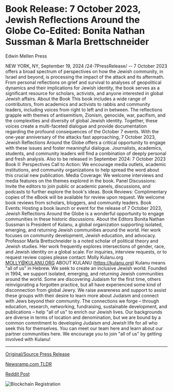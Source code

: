 # Book Release: 7 October 2023, Jewish Reflections Around the Globe  Co-Edited: Bonita Nathan Sussman & Marla Brettschneider 
Edwin Mellen Press

NEW YORK, NY, September 19, 2024 /24-7PressRelease/ -- 7 October 2023 offers a broad spectrum of perspectives on how the Jewish community, in Israel and beyond, is processing the impact of the attack and its aftermath. From personal reflections on grief and survival to analyses of geopolitical dynamics and their implications for Jewish identity, the book serves as a significant resource for scholars, activists, and anyone interested in global Jewish affairs.  About the Book This book includes a wide range of contributors, from academics and activists to rabbis and community leaders, including voices from right to left and in between. The reflections grapple with themes of antisemitism, Zionism, genocide, war, pacifism, and the complexities and diversity of global Jewish identity. Together, these voices create a multi-faceted dialogue and provide documentation regarding the profound consequences of the October 7 events.  With the one-year anniversary of the attacks fast approaching, 7 October 2023, Jewish Reflections Around the Globe offers a critical opportunity to engage with these issues and foster meaningful dialogue. Journalists, academics, students, and community leaders will find a combination of deeply personal and fresh analysis.  Also to be released in September 2024: 7 October 2023 Book II: Perspectives  Call to Action: We encourage media outlets, academic institutions, and community organizations to help spread the word about this crucial new publication.  Media Coverage: We welcome interviews and media features on the themes explored in the book.  Panel Discussions: Invite the editors to join public or academic panels, discussions, and podcasts to further explore the book's ideas.  Book Reviews: Complimentary copies of the eBook will be available for review upon request. We welcome book reviews from scholars, bloggers, and community leaders.  Book Events: Hosting a book launch or event for the release of 7 October 2023, Jewish Reflections Around the Globe is a wonderful opportunity to engage communities in these historic discussions.  About the Editors  Bonita Nathan Sussman is President of Kulanu, a global organization supporting isolated, emerging, and returning Jewish communities around the world. Her work focuses on community development, Jewish education, and advocacy.  Professor Marla Brettschneider is a noted scholar of political theory and Jewish studies. Her work frequently explores intersections of gender, race, and Jewish identity on a global scale.  For inquiries, interview requests, or to request review copies please contact:  Molly Kulanu.org MOLLY@KULANU.ORG  ABOUT KULANU (https://kulanu.org)  Kulanu means "all of us" in Hebrew. We seek to create an inclusive Jewish world. Founded in 1994, we support isolated, emerging, and returning Jewish communities around the world. Some are discovering Judaism for the first time, others reinvigorating a forgotten practice, but all have experienced some kind of disconnection from global Jewry.  We raise awareness and support to assist these groups with their desire to learn more about Judaism and connect with Jews beyond their community. The connections we forge – through education, research, networking, fundraising, sustainable development, and publications – help "all of us" to enrich our Jewish lives.  Our backgrounds are diverse in terms of location and denomination, but we are bound by a common commitment to developing Judaism and Jewish life for all who seek this for themselves. You can meet our team here and learn about our partner communities here. We encourage you to join "all of us" by getting involved with Kulanu! 

---

[Original/Source Press Release](https://www.24-7pressrelease.com/press-release/514477/book-release-7-october-2023-jewish-reflections-around-the-globe-co-edited-bonita-nathan-sussman-marla-brettschneider-edwin-mellen-press)
                    

[Newsramp.com TLDR](https://newsramp.com/curated-news/new-book-release-jewish-reflections-around-the-globe/0b662e5aa8851d24dddae6e1e15cc0c6) 

 



[Reddit Post](https://www.reddit.com/r/newsramp/comments/1fkf2i9/new_book_release_jewish_reflections_around_the/) 



![Blockchain Registration](https://cdn.newsramp.app/24-7PressRelease/qrcode/249/19/navyzjFa.webp)